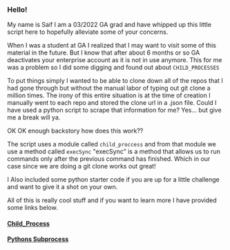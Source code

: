 <h3>Hello!</h3>
My name is Saif I am a 03/2022 GA grad and have whipped up this little script here to hopefully alleviate some of your concerns.

When I was a student at GA I realized that I may want to visit some of this material in the future. But I know that after about 6 months or so GA deactivates your enterprise account as it is not in use anymore. This for me was a problem so I did some digging and found out about <code>CHILD_PROCESSES</code>

To put things simply I wanted to be able to clone down all of the repos that I had gone through but without the manual labor of typing out git clone a million times. The irony of this entire situation is at the time of creation I manually went to each repo and stored the clone url in a .json file.
Could I have used a python script to scrape that information for me? Yes... but give me a break will ya.

OK OK enough backstory how does this work??

The script uses a module called <code>child_proccess</code> and from that module we use a method called <code>execSync</code>
"execSync" is a method that allows us to run commands only after the previous command has finished. Which in our case since we are doing a git clone works out great!

I Also included some python starter code if you are up for a little challenge and want to give it a shot on your own.

All of this is really cool stuff and if you want to learn more I have provided some links below.

<h4><a href="https://nodejs.org/api/child_process.html" target="_blank">Child_Process</a></h4>
<h4><a href="https://docs.python.org/3/library/subprocess.html" target="_blank">Pythons Subprocess</a></h4>
